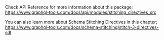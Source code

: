 Check API Reference for more information about this package;
https://www.graphql-tools.com/docs/api/modules/stitching_directives_src

You can also learn more about Schema Stitching Directives in this chapter;
https://www.graphql-tools.com/docs/schema-stitching/stitch-3-directives-sdl


